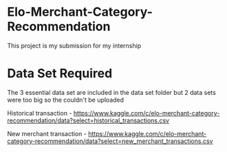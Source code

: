 # Elo-Merchant-Category-Recommendation
This project is my submission for my internship

# Data Set Required
The 3 essential data set are included in the data set folder but 2 data sets were too big so the couldn't be uploaded

Historical transaction - https://www.kaggle.com/c/elo-merchant-category-recommendation/data?select=historical_transactions.csv


New merchant transaction - https://www.kaggle.com/c/elo-merchant-category-recommendation/data?select=new_merchant_transactions.csv
